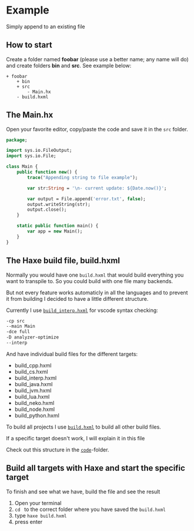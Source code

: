 # Example

Simply append to an existing file

## How to start

Create a folder named **foobar** (please use a better name; any name will do) and create folders **bin** and **src**.
See example below:

```
+ foobar
	+ bin
	+ src
		- Main.hx
	- build.hxml
```

## The Main.hx

Open your favorite editor, copy/paste the code and save it in the `src` folder.

```haxe
package;

import sys.io.FileOutput;
import sys.io.File;

class Main {
	public function new() {
		trace("Appending string to file example");

		var str:String = '\n- current update: ${Date.now()}';

		var output = File.append('error.txt', false);
		output.writeString(str);
		output.close();
	}

	static public function main() {
		var app = new Main();
	}
}

```

## The Haxe build file, build.hxml

Normally you would have one `build.hxml` that would build everything you want to transpile to.
So you could build with one file many backends.

But not every feature works automaticly in all the languages and to prevent it from building I decided to have a little different structure.

Currently I use [`build_interp.hxml`](https://github.com/MatthijsKamstra/haxesys/tree/master/docs/03append/code/build_interp.hxml) for vscode syntax checking:

```bash
-cp src
--main Main
-dce full
-D analyzer-optimize
--interp
```

And have individual build files for the different targets:

- build_cpp.hxml
- build_cs.hxml
- build_interp.hxml
- build_java.hxml
- build_jvm.hxml
- build_lua.hxml
- build_neko.hxml
- build_node.hxml
- build_python.hxml

To build all projects I use [`build.hxml`](https://github.com/MatthijsKamstra/haxesys/tree/master/docs/03append/code/build.hxml) to build all other build files.

If a specific target doesn't work, I will explain it in this file

Check out this structure in the [`code`](https://github.com/MatthijsKamstra/haxesys/tree/master/docs/03append/code)-folder.

## Build all targets with Haxe and start the specific target

To finish and see what we have, build the file and see the result

1. Open your terminal
2. `cd ` to the correct folder where you have saved the `build.hxml`
3. type `haxe build.hxml`
4. press enter
